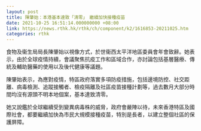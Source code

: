 ```yaml
---
layout: post
title: 陳肇始：本港基本達致「清零」　繼續加快接種疫苗
date: 2021-10-25 16:51:14.000000000 +08:00
link: https://news.rthk.hk/rthk/ch/component/k2/1616853-20211025.htm
categories: rthk
---
```


食物及衞生局局長陳肇始以視像方式，於世衞西太平洋地區委員會年會致辭。她表示，由於全球疫情持續，會議聚焦抗疫工作和區域合作，亦討論包括基層醫療、傳統及輔助醫藥的使用以及後代健康等議題。

陳肇始表示，為應對疫情，特區政府落實多項防疫措施，包括邊境防控、社交距離、病毒檢測、追蹤接觸者、檢疫隔離及社區疫苗接種計劃等，過去數月大部分時間均沒有源頭不明本地個案，基本達致清零。

她又說鑑於全球繼續受到變異病毒株的威脅，政府會嚴陣以待，未來香港特區及國際社會，都要繼續加快為市民大規模接種疫苗，特別是長者，以建立整個社區的保護屏障。
